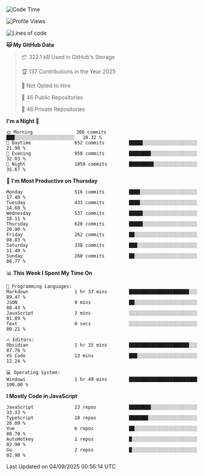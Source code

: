 <!--START_SECTION:waka-->
![Code Time](http://img.shields.io/badge/Code%20Time-979%20hrs%2017%20mins-blue)

![Profile Views](http://img.shields.io/badge/Profile%20Views-1-blue)

![Lines of code](https://img.shields.io/badge/From%20Hello%20World%20I%27ve%20Written-2.4%20million%20lines%20of%20code-blue)

**🐱 My GitHub Data** 

> 📦 322.1 kB Used in GitHub's Storage 
 > 
> 🏆 137 Contributions in the Year 2025
 > 
> 🚫 Not Opted to Hire
 > 
> 📜 46 Public Repositories 
 > 
> 🔑 46 Private Repositories 
 > 
**I'm a Night 🦉** 

```text
🌞 Morning                306 commits         ███░░░░░░░░░░░░░░░░░░░░░░   10.32 % 
🌆 Daytime                652 commits         █████░░░░░░░░░░░░░░░░░░░░   21.98 % 
🌃 Evening                950 commits         ████████░░░░░░░░░░░░░░░░░   32.03 % 
🌙 Night                  1058 commits        █████████░░░░░░░░░░░░░░░░   35.67 % 
```
📅 **I'm Most Productive on Thursday** 

```text
Monday                   516 commits         ████░░░░░░░░░░░░░░░░░░░░░   17.40 % 
Tuesday                  433 commits         ████░░░░░░░░░░░░░░░░░░░░░   14.60 % 
Wednesday                537 commits         █████░░░░░░░░░░░░░░░░░░░░   18.11 % 
Thursday                 620 commits         █████░░░░░░░░░░░░░░░░░░░░   20.90 % 
Friday                   262 commits         ██░░░░░░░░░░░░░░░░░░░░░░░   08.83 % 
Saturday                 338 commits         ███░░░░░░░░░░░░░░░░░░░░░░   11.40 % 
Sunday                   260 commits         ██░░░░░░░░░░░░░░░░░░░░░░░   08.77 % 
```


📊 **This Week I Spent My Time On** 

```text
💬 Programming Languages: 
Markdown                 1 hr 37 mins        ██████████████████████░░░   89.47 % 
JSON                     9 mins              ██░░░░░░░░░░░░░░░░░░░░░░░   08.43 % 
JavaScript               2 mins              ░░░░░░░░░░░░░░░░░░░░░░░░░   01.89 % 
Text                     0 secs              ░░░░░░░░░░░░░░░░░░░░░░░░░   00.21 % 

🔥 Editors: 
Obsidian                 1 hr 35 mins        ██████████████████████░░░   87.76 % 
VS Code                  13 mins             ███░░░░░░░░░░░░░░░░░░░░░░   12.24 % 

💻 Operating System: 
Windows                  1 hr 49 mins        █████████████████████████   100.00 % 
```

**I Mostly Code in JavaScript** 

```text
JavaScript               23 repos            ████████░░░░░░░░░░░░░░░░░   33.33 % 
TypeScript               18 repos            ███████░░░░░░░░░░░░░░░░░░   26.09 % 
Vue                      6 repos             ██░░░░░░░░░░░░░░░░░░░░░░░   08.70 % 
AutoHotkey               2 repos             █░░░░░░░░░░░░░░░░░░░░░░░░   02.90 % 
Go                       2 repos             █░░░░░░░░░░░░░░░░░░░░░░░░   02.90 % 
```




 Last Updated on 04/09/2025 00:56:14 UTC
<!--END_SECTION:waka-->
